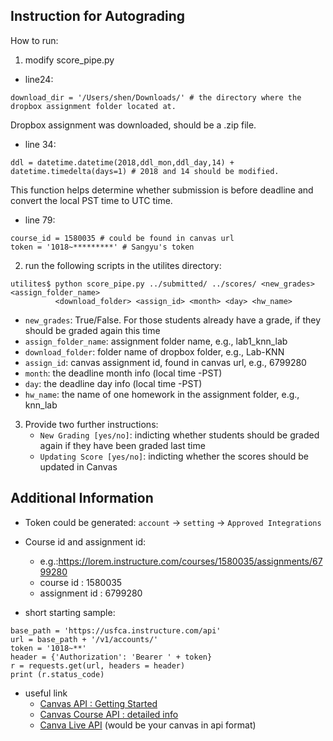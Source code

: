 Instruction for Autograding
------

How to run:
1. modify score_pipe.py 

- line24:

```
download_dir = '/Users/shen/Downloads/' # the directory where the dropbox assignment folder located at.
```

Dropbox assignment was downloaded, should be a .zip file.

- line 34:

```
ddl = datetime.datetime(2018,ddl_mon,ddl_day,14) + datetime.timedelta(days=1) # 2018 and 14 should be modified.
```

This function helps determine whether submission is before deadline and convert the local PST time to UTC time. 

- line 79:

```
course_id = 1580035 # could be found in canvas url
token = '1018~*********' # Sangyu's token
```

2. run the following scripts in the utilites directory:

```
utilites$ python score_pipe.py ../submitted/ ../scores/ <new_grades> <assign_folder_name> 
          <download_folder> <assign_id> <month> <day> <hw_name>
```

- `new_grades`: True/False. For those students already have a grade, if they should be graded again this time
- `assign_folder_name`: assignment folder name, e.g., lab1_knn_lab
- `download_folder`: folder name of dropbox folder, e.g., Lab-KNN
- `assign_id`: canvas assignment id, found in canvas url, e.g., 6799280
- `month`: the deadline month info (local time -PST)
- `day`: the deadline day info (local time -PST)
- `hw_name`: the name of one homework in the assignment folder, e.g., knn_lab

3. Provide two further instructions:
   - `New Grading [yes/no]`: indicting whether students should be graded again if they have been graded last time
   - `Updating Score [yes/no]`: indicting whether the scores should be updated in Canvas


Additional Information
------
- Token could be generated: `account` -> `setting` -> `Approved Integrations`

- Course id and assignment id:
  - e.g.:https://lorem.instructure.com/courses/1580035/assignments/6799280
  - course id : 1580035
  - assignment id : 6799280

- short starting sample:
```
base_path = 'https://usfca.instructure.com/api'
url = base_path + '/v1/accounts/'
token = '1018~**'
header = {'Authorization': 'Bearer ' + token}
r = requests.get(url, headers = header)
print (r.status_code)
```

- useful link
  - [Canvas API : Getting Started](https://community.canvaslms.com/docs/DOC-14390-canvas-apis-getting-started-the-practical-ins-and-outs-gotchas-tips-and-tricks#jive_content_id_API_Calls_Made_Simple__Curtis_Rose)
  - [Canvas Course API : detailed info](https://canvas.instructure.com/doc/api/courses.html)
  - [Canva Live API](https://lorem.instructure.com/doc/api/live) (would be your canvas in api format)
  
  
